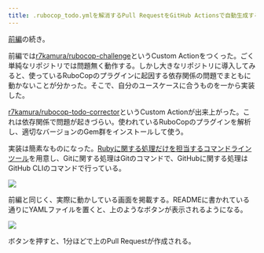```yaml
---
title: .rubocop_todo.ymlを解消するPull RequestをGitHub Actionsで自動生成する (後編)
---
```

[前編](https://r7kamura.com/articles/2022-05-13-rubocop-challenge)の続き。

前編では[r7kamura/rubocop-challenge](https://github.com/r7kamura/rubocop-challenge)というCustom Actionをつくった。ごく単純なリポジトリでは問題無く動作する。しかし大きなリポジトリに導入してみると、使っているRuboCopのプラグインに起因する依存関係の問題でまともに動かないことが分かった。そこで、自分のユースケースに合うものを一から実装した。

[r7kamura/rubocop-todo-corrector](https://github.com/r7kamura/rubocop-todo-corrector)というCustom Actionが出来上がった。これは依存関係で問題が起きづらい。使われているRuboCopのプラグインを解析し、適切なバージョンのGem群をインストールして使う。

実装は簡素なものになった。[Rubyに関する処理だけを担当するコマンドラインツール](https://github.com/r7kamura/rubocop_todo_corrector)を用意し、Gitに関する処理はGitのコマンドで、GitHubに関する処理はGitHub CLIのコマンドで行っている。

![](https://lh3.googleusercontent.com/docs/ADP-6oFFw-AXwhQnqmluYwn7dQRaworr8luwbd3L0uQavT3VwwQJIggsLorYycFXmJnvAdUX7WePf6iCYI31ZfRsqtTKL8sffYbPYSbl0FLuhBu1PGReOGj2xe6399f-A2rq30_rjkgtXVoH4G3fdyicovTZIlgzjiDf9CugaoMQWas_8TF3r6mvf8VJ3pZkLOoDGO_WHHF2qMNLTEn4KEnzxPqb43-kuUHR0qczi4PG4tO9lBYaS7LIa9WYFVsCFHxt8XKAKqDkAdfhlfjW-5Op3yEQGQHu40JvcavjoVXhh_WpTSwbP-21I1RS422dr5-N9qfsssHU8gYBf7QKEjF1PK1nyd2ElBIzcvhe8zvT0Xhi2hTfsnC9p7HSZZnqm7e3xMgK2LpmFmdwoeomhzhBjB76uD5GA7G86Z640pFiyfGFAZ-SGmog16cgWg_kHmRDefGRyWRITm0_xHO1PXlKnqNzHU52f3fTMlxgflpHmFDaFU1K5VC8cYKOZJ8dZEEiVHIy_1IpQx4lkhSAuFW0mUExF7XoZPPKfWsgFeJeOo3gXegXDZf0fk038n_rNO7yOA4ygQNYvdewD4DPGqCqFdwp1oKPDNwlsQPlP3cRbuGfJzlHImCgrs1drMPXH9aYJuDsFXBgXt42PFuiuiG7-hMtWMDtR8N7oDSYvZBBbCEaAt0EkgMbPJRiLBuOcSnHeGGYA2i_S8YSsZTTHYzJlQe-50D4vlT4z0vDUaPxKEEZfhe2mPVnA4VGeVuOm1JKalpnX9eh0jR55Tyz6OrWG03w5w3ADd0eBWHAZm_8-gEvzJf9M3zcsbStp78CJFcUbz5baCGeZLvsuzd6rvoEs2hTXB9jIrzGxReS5OE94fOg2UALK7nyKrL3hCbyx1ym-N_JI3-RoQUqCY7Qp40Ys11tH2StIN7P2_ZIWU6r3den-ISVHXqINITT19dspZHyc-m92l-Op3gN1_eBjnapTYkjN1DfVp9iznLdQTOol-HTzU5fLSkhLWvYVVIhGH-xRg-zK8BziaBHgJxwBHvg8_23LJJe_nXtQLh3ZX_Gml4V4ZFEq5boeBD89N2D6xRDwhTXXNX-WHK1H3Hdsu-bc9srjekO8R8CBNP3dUFPgdlI-dem4wDXmVJP2kfSCVm8KwItI7BGHNs96Apb-7ZTHR4WHoSlVRtnEa-w4Ot89TRCQUOgChPweYK-u8v-mEiywc39O9BYn1YkcOTfpY--8l1oJNj5ptSSmm4UZ6Zxu-nA6w_F)

前編と同じく、実際に動かしている画面を掲載する。READMEに書かれている通りにYAMLファイルを置くと、上のようなボタンが表示されるようになる。

![](https://lh3.googleusercontent.com/docs/ADP-6oHUrbCks_k2-mcXKk3qPaNSosV2sqZXRlXM6WDjLkmDN4zH1GFK3zr7m2t3Zp-K9twnvIBt7Xs4zjetGFKBplqHinZYO85jDEdhcCqpdXY4NRkva7jlc77HswyFQb_XaBgiuPfL2h0eug4U38bqgRZs86dBZN7QuadutYQNF8NpLGO9hz0vxmhD3uRu9IB0Yh3GwqzIJ7XTcpNtj0XmUnzpdvi1R0Gwc_Ad7k1HQ6Q7eSti7cGwENws1VuPkmPP3CPBOl04pWzK4hjCLusfIpoc4rHLJ4RGI6gG15_noOCSiGH7vIraVnq6hl7s_G77NquYXl6KgiE48fdaNpCFsX4oPHInVBy2eaupoYTagQSZxfCjjl7f9GC_swmOTu9co5c5Udy-2p_V5Y9rW5NrQ-rTCtmwQFR4vds83C8Y-gke4XYZGTgLbhU7csgcG9zE6UOrLLHTXbYGn_LrNWy8PrlHmaKl4UN4Epp_p7P1KIukbwO7TASwchrX-jyp2tOtc16BZwstYmOny4PfG1XgFx54hxw3lRPdlsCuUAM2bmsroEBZk8kKSS-47aK7EHxqaJddb8_PE5whjFdKZ6UN4L2p2sJdsr8obAbsNRWJEb3ak3h_UV9fdv4wt5ZOR7TKzOrHScw9kJxAIcAisNAyD9iWw0deXgs7sf9vlMwBx3zG_gRtA6TPIDEHBXwhTbBaaQBI5FzOQQyV2DsvROwFC0DtEnF1t--6Zf-bgCEOMJWblA58kq7Fq60nQJo6-QIq9WfV6P2S3kCEn3dk0n-FULmAR_OWgJ8U-qXuJBRlinT1eJhGoH2YswQPkVLe04IDFzfgnt9UHqlVECU8u-oUgfJoPxgenCYlsBuXAPO8FH8y9uSgnQsdYGpn6vy4zLSo9qr5r-Oal4Q0Se1CzkQahXCEw9IbrsE9J_eTYnyUd1ky2iwYGXBW7bmzXuCJZeKbe1teY_vXmB20XWhZKYOrVWEqjWlZg2OjckeGYKqVnBavTAN8K0zs1lhrK1NLtzlP8NDFQmGOrvgbu0vwXf3T98cFvW204DE3XiVFa6DQ2O14eNKPwFU96ajUh7UaegSK4YqsBX4QQDisdmetlf1PyKAmgWYw1i6CWLBEO7GYnp3gKY1yiqMH3FGGHmk-uk_BFigfdjSzfnf4KGfk41yNHvjZXcWhOAtIOXhIinARsxcE8mI5ld2X-tQ5NqxoHV1rCoGhh1Wyf5Xw9d1fbUP7aURCEvUoxLaZk_dLLDAuBs0coigG)

ボタンを押すと、1分ほどで上のPull Requestが作成される。
